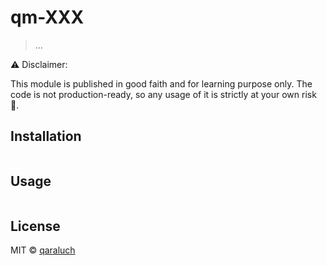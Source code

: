 # qm-XXX

> ...

:warning: Disclaimer:

This module is published in good faith and for learning purpose only. The code is not production-ready, so any usage of it is strictly at your own risk :see_no_evil:.

## Installation

```

```

## Usage

```js
```

## License

MIT © [qaraluch](https://github.com/qaraluch)
